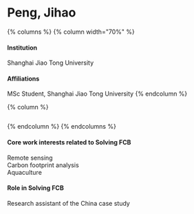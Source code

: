 # Peng, Jihao

{% columns %}
{% column width="70%" %}
#### Institution

Shanghai Jiao Tong University

#### Affiliations

MSc Student, Shanghai Jiao Tong University
{% endcolumn %}

{% column %}
<figure><img src="https://raw.githubusercontent.com/Solving-FCB/docs/refs/heads/main/.img/peng-j.webp" alt=""></figure>
{% endcolumn %}
{% endcolumns %}

#### Core work interests related to Solving FCB

Remote sensing\
Carbon footprint analysis\
Aquaculture

#### Role in Solving FCB

Research assistant of the China case study
